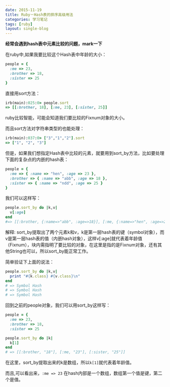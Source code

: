 ```yaml
---
date: 2015-11-19
title: Ruby－Hash表的排序高级用法
categories: 学习笔记
tags: [ruby]
layout: single-blog
---
```


**经常会遇到hash表中元素比较的问题，mark一下**

在ruby中,如果我要比较这个Hash表中年龄的大小：

```ruby
people = {
  :me => 23,
  :brother => 18,
  :sister => 25
}
```

直接用sort方法：

```ruby
irb(main):025:0> people.sort
=> [[:brother, 18], [:me, 23], [:sister, 25]]
```


ruby比较智能，可能会知道我们要比较的Fixnum对象的大小。

而且sort方法对字符串类型的也能处理：

```ruby
irb(main):037:0> ["3","1","2"].sort
=> ["1", "2", "3"]
```

但是，如果我们想指定Hash表中比较的元素，就要用到sort_by方法，比如要处理下面的复杂点的内嵌的hash表：

```ruby
people = {
  :me => { :name => "hen", :age => 23 },
  :brother => { :name => "abb", :age => 18 },
  :sister => { :name => "ndd", :age => 25 }
}
```

我们可以这样写：

```ruby
people.sort_by do |k,v|
  v[:age]
end
#=> [[:brother, {:name=>"abb", :age=>18}], [:me, {:name=>"hen", :age=>23}], [:sister, {:name=>"ndd", :age=>25}]]
```

解释: sort_by提取出了两个元素k和v，k是第一层hash表的键（symbol对象），而v是第一层hash表的值（内嵌hash对象），这样v[:age]就代表着年龄值（Fixnum），块内需指明了要比较的对象，在这里是指的是Fixnum对象，还有其他String也可以，所以sort_by能正常工作。

简单验证下上面的说法：

```ruby
people.sort_by do |k,v|
  print "#{k.class} #{v.class}\n"
end
# => Symbol Hash
# => Symbol Hash
# => Symbol Hash
```

回到之前的people对象，我们可以用sort_by这样写：

```ruby
people = {
  :me => 23,
  :brother => 18,
  :sister => 25

people.sort_by do |k|
  k[1]
end
# => [[:brother, "18"], [:me, "23"], [:sister, "25"]]
```

在这里，sort_by提取出来的k是数组，所以`k[1]`就代表着年龄值。

而且,可以看出来，`:me => 23` 在hash内部是一个数组，数组第一个值是键，第二个是值。


